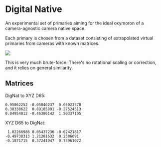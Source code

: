 # Digital Native

An experimental set of primaries aiming for the ideal oxymoron of a camera-agnostic camera native space.

Each primary is chosen from a dataset consisting of extrapolated virtual primaries from cameras with known matrices.

![](https://user-images.githubusercontent.com/66244111/277140183-9dae451c-0de9-46c7-b88e-b6be8da7a542.png)

This is very much brute-force. There's no rotational scaling or correction, and it relies on general similarity.

## Matrices

DigNat to XYZ D65:

```
0.95862252 -0.05840237  0.05023578
0.38338622  0.89185891 -0.27524513
0.04954812 -0.46386142  1.50337105
```

XYZ D65 to DigNat:

```
 1.02266986 0.05437236 -0.02421817
-0.49738313 1.21281632  0.2386691 
-0.1871715  0.37241947  0.73961072
```
